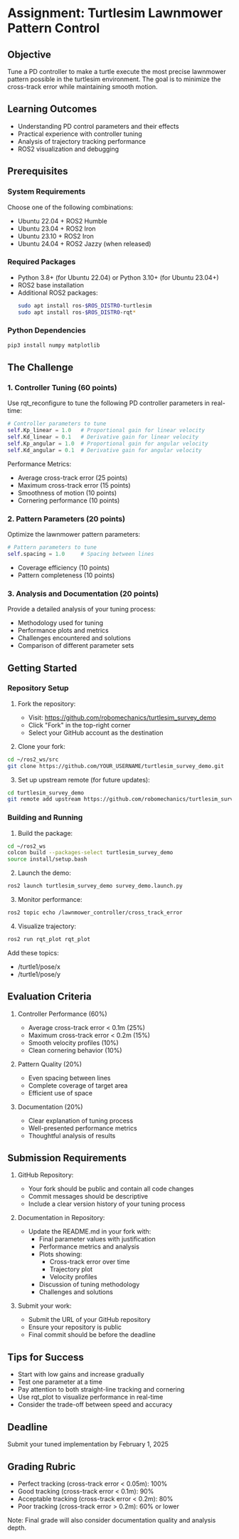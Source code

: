 # Assignment: Turtlesim Lawnmower Pattern Control

## Objective
Tune a PD controller to make a turtle execute the most precise lawnmower pattern possible in the turtlesim environment. The goal is to minimize the cross-track error while maintaining smooth motion.

## Learning Outcomes
- Understanding PD control parameters and their effects
- Practical experience with controller tuning
- Analysis of trajectory tracking performance
- ROS2 visualization and debugging

## Prerequisites

### System Requirements
Choose one of the following combinations:
- Ubuntu 22.04 + ROS2 Humble
- Ubuntu 23.04 + ROS2 Iron
- Ubuntu 23.10 + ROS2 Iron
- Ubuntu 24.04 + ROS2 Jazzy (when released)

### Required Packages
- Python 3.8+ (for Ubuntu 22.04) or Python 3.10+ (for Ubuntu 23.04+)
- ROS2 base installation
- Additional ROS2 packages:
  ```bash
  sudo apt install ros-$ROS_DISTRO-turtlesim
  sudo apt install ros-$ROS_DISTRO-rqt*
  ```

### Python Dependencies
```bash
pip3 install numpy matplotlib
```

## The Challenge

### 1. Controller Tuning (60 points)
Use rqt_reconfigure to tune the following PD controller parameters in real-time:
```python
# Controller parameters to tune
self.Kp_linear = 1.0   # Proportional gain for linear velocity
self.Kd_linear = 0.1   # Derivative gain for linear velocity
self.Kp_angular = 1.0  # Proportional gain for angular velocity
self.Kd_angular = 0.1  # Derivative gain for angular velocity
```

Performance Metrics:
- Average cross-track error (25 points)
- Maximum cross-track error (15 points)
- Smoothness of motion (10 points)
- Cornering performance (10 points)

### 2. Pattern Parameters (20 points)
Optimize the lawnmower pattern parameters:
```python
# Pattern parameters to tune
self.spacing = 1.0     # Spacing between lines
```
- Coverage efficiency (10 points)
- Pattern completeness (10 points)

### 3. Analysis and Documentation (20 points)
Provide a detailed analysis of your tuning process:
- Methodology used for tuning
- Performance plots and metrics
- Challenges encountered and solutions
- Comparison of different parameter sets

## Getting Started

### Repository Setup
1. Fork the repository:
   - Visit: https://github.com/robomechanics/turtlesim_survey_demo
   - Click "Fork" in the top-right corner
   - Select your GitHub account as the destination

2. Clone your fork:
```bash
cd ~/ros2_ws/src
git clone https://github.com/YOUR_USERNAME/turtlesim_survey_demo.git
```

3. Set up upstream remote (for future updates):
```bash
cd turtlesim_survey_demo
git remote add upstream https://github.com/robomechanics/turtlesim_survey_demo.git
```

### Building and Running
1. Build the package:
```bash
cd ~/ros2_ws
colcon build --packages-select turtlesim_survey_demo
source install/setup.bash
```

2. Launch the demo:
```bash
ros2 launch turtlesim_survey_demo survey_demo.launch.py
```

3. Monitor performance:
```bash
ros2 topic echo /lawnmower_controller/cross_track_error
```

4. Visualize trajectory:
```bash
ros2 run rqt_plot rqt_plot
```
Add these topics:
- /turtle1/pose/x
- /turtle1/pose/y

## Evaluation Criteria

1. Controller Performance (60%)
   - Average cross-track error < 0.1m (25%)
   - Maximum cross-track error < 0.2m (15%)
   - Smooth velocity profiles (10%)
   - Clean cornering behavior (10%)

2. Pattern Quality (20%)
   - Even spacing between lines
   - Complete coverage of target area
   - Efficient use of space

3. Documentation (20%)
   - Clear explanation of tuning process
   - Well-presented performance metrics
   - Thoughtful analysis of results

## Submission Requirements

1. GitHub Repository:
   - Your fork should be public and contain all code changes
   - Commit messages should be descriptive
   - Include a clear version history of your tuning process

2. Documentation in Repository:
   - Update the README.md in your fork with:
     - Final parameter values with justification
     - Performance metrics and analysis
     - Plots showing:
       - Cross-track error over time
       - Trajectory plot
       - Velocity profiles
     - Discussion of tuning methodology
     - Challenges and solutions

3. Submit your work:
   - Submit the URL of your GitHub repository
   - Ensure your repository is public
   - Final commit should be before the deadline

## Tips for Success
- Start with low gains and increase gradually
- Test one parameter at a time
- Pay attention to both straight-line tracking and cornering
- Use rqt_plot to visualize performance in real-time
- Consider the trade-off between speed and accuracy

## Deadline
Submit your tuned implementation by February 1, 2025

## Grading Rubric
- Perfect tracking (cross-track error < 0.05m): 100%
- Good tracking (cross-track error < 0.1m): 90%
- Acceptable tracking (cross-track error < 0.2m): 80%
- Poor tracking (cross-track error > 0.2m): 60% or lower

Note: Final grade will also consider documentation quality and analysis depth. 